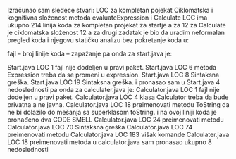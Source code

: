 Izračunao sam sledece stvari:
LOC za kompletan pojekat
Ciklomatska i kognitivna složenost metoda evaluateExpression i Calculate 
LOC ima ukupno 214 linija koda za kompletan projekat
 za startje  a za 12 za Calculate je ciklomatska složenost 12 
 a za drugi zadatak je bio da uradim neformalan pregled koda i njegovu statičku analizu bez pokretanje koda u:

fajl – broj linije koda – zapažanje
pa onda za start.java je:

Start.java LOC 1  fajl nije dodeljen u pravi paket.
Start.java LOC 6  metoda Expression treba da se promeni u expression. 
Start.java LOC 8  Sintaksna greška.
Start.java LOC 19 Sintaksna greška.
i pronasao sam u Start.java 4 nedoslednosti
pa onda za calculater.java je:
Calculator.java LOC 1 fajl nije dodeljen u pravi paket.
Calculator.java LOC 4 klasa Calculator treba da bude privatna a ne javna.
Calculator.java LOC 18 preimenovati metodu ToString da ne bi dolazilo do mešanja sa superklasom toString. i na ovoj liniji koda je pronađeno dva CODE SMELL
Calculator.java LOC 24 preimenovati metodu 
Calculator.java LOC 70 Sintaksna greška 
Calculator.java LOC 74 preimenovati metodu
Calculator.java LOC 183 višak komande
Calculater.java LOC 18 preimenovati metoda
u calculator.java sam pronasao ukupno 8 nedoslednosti 

